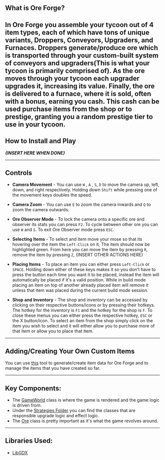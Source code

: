 
## What is Ore Forge? 
In Ore Forge you assemble your tycoon out of 4 item types, each of which have tons of unique variants,
**Droppers, Conveyors, Upgraders, and Furnaces**. Droppers generate/produce ore which is transported through your
custom-built system of conveyors and upgraders(This is what your tycoon is primarily comprised of). As the ore moves
through your tycoon each upgrader upgrades it, increasing its value. Finally, the ore is delivered to a furnace, where
it is sold, often with a bonus, earning you cash. This cash can be used purchase items from the shop or to prestige,
granting you a random prestige tier to use in your tycoon. 
---

## How to Install and Play

_**{INSERT HERE WHEN DONE}**_

---


## Controls
* **Camera Movement** - You can use `W` , `A` , `S`, `D` to move the camera up, left, down, and right respectively. Holding down `Shift` while 
pressing one of the movement keys doubles the speed.
 

* **Camera Zoom** - You can use `E` to zoom the camera inwards and `Q` to zoom the camera outwards.
 

* **Ore Observer Mode** - To lock the camera onto a specific ore and observer its stats you can press `F2`. To cycle between other ore you can
use `W` and `S`. To exit Ore Observer mode press `ESC`.
 

* **Selecting Items** - To select and item move your mose so that its hovering over the item the `Left-Click` on it, The item should now
be highlighted green. From here you can move the item by pressing `R`, remove the item by pressing `Z`, {INSERT OTHER ACTIONS HERE}
 

* **Placing Items** - To place an item you can either press `Left-Click` or `SPACE`. Holding down either of these keys
makes it so you don't have to press the button each time you want it to be placed, instead the item will automatically be placed if it's a valid position.
While in build mode placing an item on top of another already placed item will remove it unless that item was placed during the current build mode session.

 
* **Shop and Inventory** - The shop and inventory can be accessed by clicking on their respective buttons/icons or by pressing their hotkeys.
The hotkey for the inventory is `F1` and the hotkey for the shop is `F`. To close these menus you can either press the respective hotkey, `ESC` or
the X button/icon. To select an item from the shop simply click on the item you wish to select and it will either allow you to purchase more of that item
or allow you to place that item.

---
## Adding/Creating Your Own Custom Items
You can use [this](https://github.com/NathanUlmen/OreForge-Item-Json-Generator) tool to generate/create item data for Ore Forge and to manage the items that you have created so far.

---
## Key Components:
* The [GameWorld](https://github.com/NathanUlmen/OreForge/blob/main/core/src/main/java/ore/forge/Screens/GameWorld.java) class is where the game is rendered and the game logic is driven from.
* Under the [Strategies Folder](https://github.com/NathanUlmen/OreForge/tree/main/core/src/main/java/ore/forge/Strategies) you can find the classes that are responsible upgrade logic and effect logic.
* The [Ore](https://github.com/NathanUlmen/OreForge/blob/main/core/src/main/java/ore/forge/Ore.java) class is pretty important as it's what the game revolves around. 

---
## Libraries Used:
* [LibGDX](https://github.com/libgdx/libgdx)


